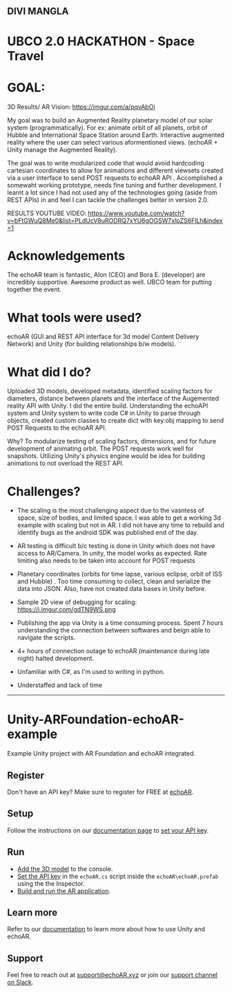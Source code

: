 ## DIVI MANGLA  
# UBCO 2.0 HACKATHON - Space Travel

# GOAL:

3D Results/ AR Vision: https://imgur.com/a/pqvAbOi

My goal was to build an Augmented Reality planetary model of our solar system (programmatically). For ex: animate orbit of all planets, orbit of Hubble and International Space Station around Earth. Interactive augmented reality where the user can select various aformentioned views. (echoAR + Unity manage the Augmented Reality).

The goal was to write modularized code that would avoid hardcoding cartesian coordinates to allow for animations and different viewsets created via a user interface to send POST requests to echoAR API . Accomplished a somewaht working prototype, needs fine tuning and further development. I learnt a lot since I had not used any of the technologies going (aside from REST APIs) in and feel I can tackle the challenges better in version 2.0. 

RESULTS YOUTUBE VIDEO: https://www.youtube.com/watch?v=bFtGWuQ8Me0&list=PLdUcV8uRODRQ7xYU6gOGSW7xlpZS6FlLh&index=1

# Acknowledgements
The echoAR team is fantastic, Alon (CEO) and Bora E. (developer) are incredibly supportive. Awesome product as well. UBCO team for putting together the event.

# What tools were used? 
echoAR (GUI and REST API interface for 3d model Content Delivery Network) and Unity (for building relationships b/w models).   

# What did I do?
Uploaded 3D models, developed metadata, identified scaling factors for diameters, distance between planets and the interface of the Augemented reality API with Unity. 
I did the entire build. Understanding the echoAPI system and Unity system to write code C# in Unity to parse through objects, created custom classes to create dict with key:obj mapping to send POST Requests to the echoAR API. 

Why? To modularize testing of scaling factors, dimensions, and for future development of animating orbit. The POST requests work well for snapshots. Utilizing Unity's physics engine would be idea for building animations to not overload the REST API. 

# Challenges?
- The scaling is the most challenging aspect due to the vasntess of space, size of bodies, and limited space. I was able to get a working 3d example with scaling but not in AR. I did not have any time to rebuild and identify bugs as the android SDK was published end of the day. 

- AR testing is difficult b/c testing is done in Unity which does not have access to AR/Camera. In unity, the model works as expected. Rate limiting also needs to be taken into account for POST requests

- Planetary coordinates (orbits for time lapse, various eclipse, orbit of ISS and Hubble) . Too time consuming to collect, clean and serialize the data into JSON. Also, have not created data bases in Unity before.

- Sample 2D view of debugging for scaling: https://i.imgur.com/gdTN9WS.png

- Publishing the app via Unity is a time consuming process. Spent 7 hours understanding the connection between softwares and beign able to navigate the scripts.

- 4+ hours of connection outage to echoAR (maintenance during late night) halted development. 

- Unfamiliar with C#, as I'm used to writing in python.

- Understaffed and lack of time

-----------------------------------------------------------------


# Unity-ARFoundation-echoAR-example
Example Unity project with AR Foundation and echoAR integrated.

## Register
Don't have an API key? Make sure to register for FREE at [echoAR](https://console.echoar.xyz/#/auth/register).

## Setup
Follow the instructions on our [documentation page](https://docs.echoar.xyz/unity/adding-ar-capabilities) to [set your API key](https://docs.echoar.xyz/unity/adding-ar-capabilities#3-set-you-api-key).

## Run
* [Add the 3D model](https://docs.echoar.xyz/quickstart/add-a-3d-model) to the console.
* [Set the API key](https://docs.echoar.xyz/unity/using-the-sdk) in the `echoAR.cs` script inside the `echoAR\echoAR.prefab` using the the Inspector.
* [Build and run the AR application](https://docs.echoar.xyz/unity/adding-ar-capabilities#4-build-and-run-the-ar-application).

## Learn more
Refer to our [documentation](https://docs.echoar.xyz/unity/) to learn more about how to use Unity and echoAR.

## Support
Feel free to reach out at [support@echoAR.xyz](mailto:support@echoAR.xyz) or join our [support channel on Slack](https://join.slack.com/t/echoar/shared_invite/enQtNTg4NjI5NjM3OTc1LWU1M2M2MTNlNTM3NGY1YTUxYmY3ZDNjNTc3YjA5M2QyNGZiOTgzMjVmZWZmZmFjNGJjYTcxZjhhNzk3YjNhNjE).
